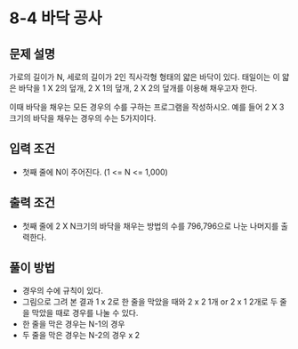 # 8-4 바닥 공사
## 문제 설명
가로의 길이가 N, 세로의 길이가 2인 직사각형 형태의 얇은 바닥이 있다. 태일이는 이 얇은 바닥을 1 X 2의 덮개, 2 X 1의 덮개, 2 X 2의 덮개를 이용해 채우고자 한다.

이때 바닥을 채우는 모든 경우의 수를 구하는 프로그램을 작성하시오. 예를 들어 2 X 3 크기의 바닥을 채우는 경우의 수는 5가지이다.
## 입력 조건
- 첫째 줄에 N이 주어진다. (1 <= N <= 1,000)
## 출력 조건
- 첫째 줄에 2 X N크기의 바닥을 채우는 방법의 수를 796,796으로 나눈 나머지를 출력한다.
## 풀이 방법
- 경우의 수에 규칙이 있다.
- 그림으로 그려 본 결과 1 x 2로 한 줄을 막았을 때와 2 x 2 1개 or 2 x 1 2개로 두 줄을 막았을 때로 경우를 나눌 수 있다.
- 한 줄을 막은 경우는 N-1의 경우
- 두 줄을 막은 경우는 N-2의 경우 x 2